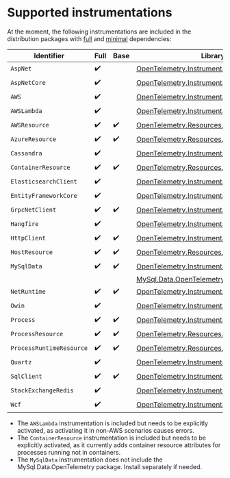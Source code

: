# Supported instrumentations

At the moment, the following instrumentations are included in the distribution
packages with [full](./installation.md#install-the-full-package-with-all-available-instrumentations)
and [minimal](./installation.md#install-the-base-package) dependencies:

| Identifier            | Full               | Base               | Library name |
| --------------------- | ------------------ | ------------------ | ------------ |
| `AspNet`              | :heavy_check_mark: |                    | [OpenTelemetry.Instrumentation.AspNet](https://www.nuget.org/packages/OpenTelemetry.Instrumentation.AspNet) |
| `AspNetCore`          | :heavy_check_mark: |                    | [OpenTelemetry.Instrumentation.AspNetCore](https://www.nuget.org/packages/OpenTelemetry.Instrumentation.AspNetCore) |
| `AWS`                 | :heavy_check_mark: |                    | [OpenTelemetry.Instrumentation.AWS](https://www.nuget.org/packages/OpenTelemetry.Instrumentation.AWS) |
| `AWSLambda`           | :heavy_check_mark: |                    | [OpenTelemetry.Instrumentation.AWSLambda](https://www.nuget.org/packages/OpenTelemetry.Instrumentation.AWSLambda) |
| `AWSResource`         | :heavy_check_mark: | :heavy_check_mark: | [OpenTelemetry.Resources.AWS](https://github.com/open-telemetry/opentelemetry-dotnet-contrib/tree/main/src/OpenTelemetry.Resources.AWS) |
| `AzureResource`       | :heavy_check_mark: | :heavy_check_mark: | [OpenTelemetry.Resources.Azure](https://github.com/open-telemetry/opentelemetry-dotnet-contrib/tree/main/src/OpenTelemetry.Resources.Azure) |
| `Cassandra`           | :heavy_check_mark: |                    | [OpenTelemetry.Instrumentation.Cassandra](https://www.nuget.org/packages/OpenTelemetry.Instrumentation.Cassandra) |
| `ContainerResource`   | :heavy_check_mark: | :heavy_check_mark: | [OpenTelemetry.Resources.Container](https://github.com/open-telemetry/opentelemetry-dotnet-contrib/tree/main/src/OpenTelemetry.Resources.Container) |
| `ElasticsearchClient` | :heavy_check_mark: |                    | [OpenTelemetry.Instrumentation.ElasticsearchClient](https://www.nuget.org/packages/OpenTelemetry.Instrumentation.ElasticsearchClient) |
| `EntityFrameworkCore` | :heavy_check_mark: |                    | [OpenTelemetry.Instrumentation.EntityFrameworkCore](https://www.nuget.org/packages/OpenTelemetry.Instrumentation.EntityFrameworkCore) |
| `GrpcNetClient`       | :heavy_check_mark: | :heavy_check_mark: | [OpenTelemetry.Instrumentation.GrpcNetClient](https://www.nuget.org/packages/OpenTelemetry.Instrumentation.GrpcNetClient) |
| `Hangfire`            | :heavy_check_mark: |                    | [OpenTelemetry.Instrumentation.Hangfire](https://www.nuget.org/packages/OpenTelemetry.Instrumentation.Hangfire) |
| `HttpClient`          | :heavy_check_mark: | :heavy_check_mark: | [OpenTelemetry.Instrumentation.Http](https://www.nuget.org/packages/OpenTelemetry.Instrumentation.Http) |
| `HostResource`        | :heavy_check_mark: | :heavy_check_mark: | [OpenTelemetry.Resources.Host](https://github.com/open-telemetry/opentelemetry-dotnet-contrib/tree/main/src/OpenTelemetry.Resources.Host) |
| `MySqlData`           | :heavy_check_mark: | :heavy_check_mark: | [OpenTelemetry.Instrumentation.MySqlData](https://www.nuget.org/packages/OpenTelemetry.Instrumentation.MySqlData) |
|                       |                    |                    | [MySql.Data.OpenTelemetry](https://www.nuget.org/packages/MySql.Data.OpenTelemetry) |
| `NetRuntime`          | :heavy_check_mark: | :heavy_check_mark: | [OpenTelemetry.Instrumentation.Runtime](https://www.nuget.org/packages/OpenTelemetry.Instrumentation.Runtime) |
| `Owin`                | :heavy_check_mark: |                    | [OpenTelemetry.Instrumentation.Owin](https://www.nuget.org/packages/OpenTelemetry.Instrumentation.Owin) |
| `Process`             | :heavy_check_mark: | :heavy_check_mark: | [OpenTelemetry.Instrumentation.Process](https://www.nuget.org/packages/OpenTelemetry.Instrumentation.Process) |
| `ProcessResource`     | :heavy_check_mark: | :heavy_check_mark: | [OpenTelemetry.Resources.Process](https://github.com/open-telemetry/opentelemetry-dotnet-contrib/tree/main/src/OpenTelemetry.Resources.Process) |
| `ProcessRuntimeResource`| :heavy_check_mark: | :heavy_check_mark: | [OpenTelemetry.Resources.ProcessRuntime](https://github.com/open-telemetry/opentelemetry-dotnet-contrib/tree/main/src/OpenTelemetry.Resources.ProcessRuntime) |
| `Quartz`              | :heavy_check_mark: |                    | [OpenTelemetry.Instrumentation.Quartz](https://www.nuget.org/packages/OpenTelemetry.Instrumentation.Quartz) |
| `SqlClient`           | :heavy_check_mark: | :heavy_check_mark: | [OpenTelemetry.Instrumentation.SqlClient](https://www.nuget.org/packages/OpenTelemetry.Instrumentation.SqlClient) |
| `StackExchangeRedis`  | :heavy_check_mark: |                    | [OpenTelemetry.Instrumentation.StackExchangeRedis](https://www.nuget.org/packages/OpenTelemetry.Instrumentation.StackExchangeRedis) |
| `Wcf`                 | :heavy_check_mark: |                    | [OpenTelemetry.Instrumentation.Wcf](https://www.nuget.org/packages/OpenTelemetry.Instrumentation.Wcf) |

* The `AWSLambda` instrumentation is included but needs to be explicitly
  activated, as activating it in non-AWS scenarios causes errors.
* The `ContainerResource` instrumentation is included but needs to be explicitly
  activated, as it currently adds container resource attributes for processes
  running not in containers.
* The `MySqlData` instrumentation does not include the MySql.Data.OpenTelemetry
  package. Install separately if needed.
